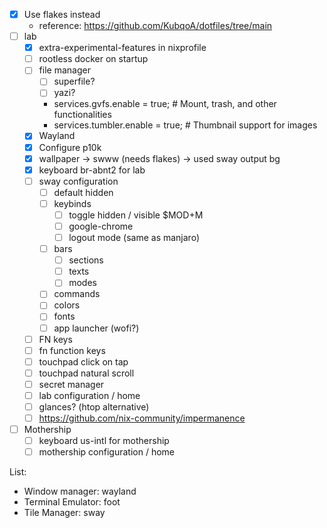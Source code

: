 - [x] Use flakes instead
  - reference: https://github.com/KubqoA/dotfiles/tree/main
- [ ] lab
  - [x] extra-experimental-features in nixprofile
  - [ ] rootless docker on startup
  - [ ] file manager
    - [ ] superfile?
    - [ ] yazi?
    - services.gvfs.enable = true; # Mount, trash, and other functionalities
    - services.tumbler.enable = true; # Thumbnail support for images
  - [x] Wayland
  - [x] Configure p10k
  - [x] wallpaper -> swww (needs flakes) -> used sway output bg
  - [x] keyboard br-abnt2 for lab
  - [ ] sway configuration
    - [ ] default hidden
    - [ ] keybinds
      - [ ] toggle hidden / visible $MOD+M
      - [ ] google-chrome
      - [ ] logout mode (same as manjaro)
    - [ ] bars
      - [ ] sections
      - [ ] texts
      - [ ] modes
    - [ ] commands
    - [ ] colors
    - [ ] fonts
    - [ ] app launcher (wofi?)
  - [ ] FN keys
  - [ ] fn function keys
  - [ ] touchpad click on tap
  - [ ] touchpad natural scroll
  - [ ] secret manager
  - [ ] lab configuration / home
  - [ ] glances? (htop alternative)
  - [ ] https://github.com/nix-community/impermanence
- [ ] Mothership
  - [ ] keyboard us-intl for mothership
  - [ ] mothership configuration / home

List:

- Window manager: wayland
- Terminal Emulator: foot
- Tile Manager: sway
